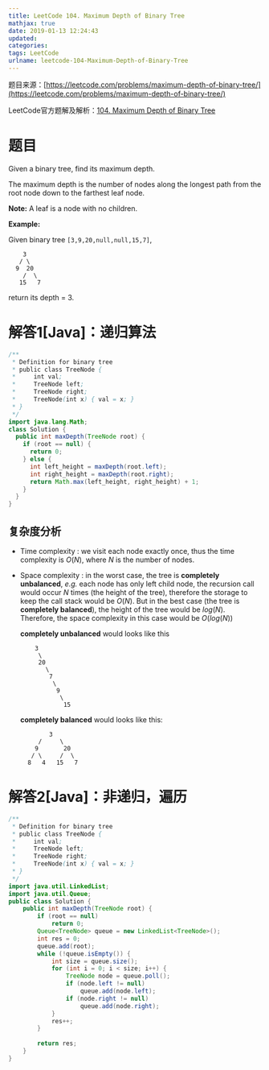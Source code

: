 ```yaml
---
title: LeetCode 104. Maximum Depth of Binary Tree
mathjax: true
date: 2019-01-13 12:24:43
updated:
categories:
tags: LeetCode
urlname: leetcode-104-Maximum-Depth-of-Binary-Tree
---
```


题目来源：[https://leetcode.com/problems/maximum-depth-of-binary-tree/](https://leetcode.com/problems/maximum-depth-of-binary-tree/)

LeetCode官方题解及解析：[104. Maximum Depth of Binary Tree](https://leetcode.com/articles/maximum-depth-of-binary-tree/)

# 题目

Given a binary tree, find its maximum depth.

The maximum depth is the number of nodes along the longest path from the root node down to the farthest leaf node.

**Note:** A leaf is a node with no children.

**Example:**

Given binary tree `[3,9,20,null,null,15,7]`,

```
    3
   / \
  9  20
    /  \
   15   7
```

return its depth = 3.

<!-- more -->

# 解答1[Java]：递归算法

```java
/**
 * Definition for binary tree
 * public class TreeNode {
 *     int val;
 *     TreeNode left;
 *     TreeNode right;
 *     TreeNode(int x) { val = x; }
 * }
 */
import java.lang.Math;
class Solution {
  public int maxDepth(TreeNode root) {
    if (root == null) {
      return 0;
    } else {
      int left_height = maxDepth(root.left);
      int right_height = maxDepth(root.right);
      return Math.max(left_height, right_height) + 1;
    }
  }
}
```

## 复杂度分析

- Time complexity : we visit each node exactly once, thus the time complexity is $O(N)$, where $N$ is the number of nodes.

- Space complexity : in the worst case, the tree is **completely unbalanced**, *e.g.* each node has only left child node, the recursion call would occur $N$ times (the height of the tree), therefore the storage to keep the call stack would be $O(N)$. But in the best case (the tree is **completely balanced**), the height of the tree would be $log(N)$. Therefore, the space complexity in this case would be $O(log(N))$

  **completely unbalanced** would looks like this

  ```
      3
       \
       20
         \
          7
           \
            9
             \
              15
  ```

  **completely balanced** would looks like this:

  ```
          3
       /     \
      9       20
     / \     /  \
    8   4   15   7
  ```

# 解答2[Java]：非递归，遍历

```java
/**
 * Definition for binary tree
 * public class TreeNode {
 *     int val;
 *     TreeNode left;
 *     TreeNode right;
 *     TreeNode(int x) { val = x; }
 * }
 */
import java.util.LinkedList;
import java.util.Queue;
public class Solution {
    public int maxDepth(TreeNode root) {
        if (root == null)
            return 0;
        Queue<TreeNode> queue = new LinkedList<TreeNode>();
        int res = 0;
        queue.add(root);
        while (!queue.isEmpty()) {
            int size = queue.size();
            for (int i = 0; i < size; i++) {
                TreeNode node = queue.poll();
                if (node.left != null)
                    queue.add(node.left);
                if (node.right != null)
                    queue.add(node.right);
            }
            res++;
        }
 
        return res;
    }
}
```